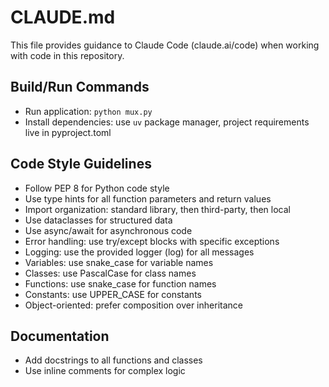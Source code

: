 # CLAUDE.md

This file provides guidance to Claude Code (claude.ai/code) when working with code in this repository.

## Build/Run Commands
- Run application: `python mux.py`
- Install dependencies: use `uv` package manager, project requirements live in pyproject.toml

## Code Style Guidelines
- Follow PEP 8 for Python code style
- Use type hints for all function parameters and return values
- Import organization: standard library, then third-party, then local
- Use dataclasses for structured data
- Use async/await for asynchronous code
- Error handling: use try/except blocks with specific exceptions
- Logging: use the provided logger (log) for all messages
- Variables: use snake_case for variable names
- Classes: use PascalCase for class names
- Functions: use snake_case for function names
- Constants: use UPPER_CASE for constants
- Object-oriented: prefer composition over inheritance

## Documentation
- Add docstrings to all functions and classes
- Use inline comments for complex logic